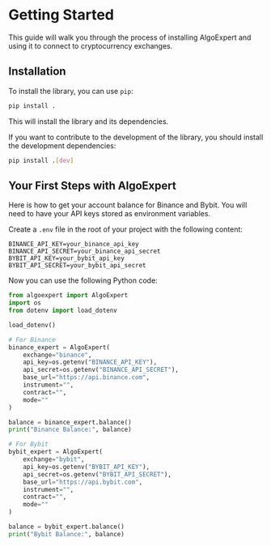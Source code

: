 # Getting Started

This guide will walk you through the process of installing AlgoExpert and using it to connect to cryptocurrency exchanges.

## Installation

To install the library, you can use `pip`:

```bash
pip install .
```

This will install the library and its dependencies.

If you want to contribute to the development of the library, you should install the development dependencies:

```bash
pip install .[dev]
```

## Your First Steps with AlgoExpert

Here is how to get your account balance for Binance and Bybit. You will need to have your API keys stored as environment variables.

Create a `.env` file in the root of your project with the following content:

```
BINANCE_API_KEY=your_binance_api_key
BINANCE_API_SECRET=your_binance_api_secret
BYBIT_API_KEY=your_bybit_api_key
BYBIT_API_SECRET=your_bybit_api_secret
```

Now you can use the following Python code:

```python
from algoexpert import AlgoExpert
import os
from dotenv import load_dotenv

load_dotenv()

# For Binance
binance_expert = AlgoExpert(
    exchange="binance",
    api_key=os.getenv("BINANCE_API_KEY"),
    api_secret=os.getenv("BINANCE_API_SECRET"),
    base_url="https://api.binance.com",
    instrument="",
    contract="",
    mode=""
)

balance = binance_expert.balance()
print("Binance Balance:", balance)

# For Bybit
bybit_expert = AlgoExpert(
    exchange="bybit",
    api_key=os.getenv("BYBIT_API_KEY"),
    api_secret=os.getenv("BYBIT_API_SECRET"),
    base_url="https://api.bybit.com",
    instrument="",
    contract="",
    mode=""
)

balance = bybit_expert.balance()
print("Bybit Balance:", balance)
```
